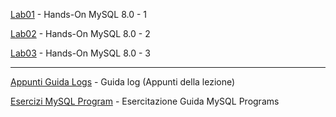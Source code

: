 [Lab01](Lab01.md) - Hands-On MySQL 8.0 - 1

[Lab02](Lab02.md) - Hands-On MySQL 8.0 - 2

[Lab03](Lab03.md) - Hands-On MySQL 8.0 - 3


***
[Appunti Guida Logs](guida_appunti_log.md) - Guida log (Appunti della lezione)

[Esercizi MySQL Program](guida_esercizio_mysql_program.md) - Esercitazione Guida MySQL Programs
